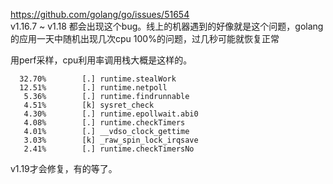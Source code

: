 https://github.com/golang/go/issues/51654    
v1.16.7 ~ v1.18 都会出现这个bug。线上的机器遇到的好像就是这个问题，golang的应用一天中随机出现几次cpu 100%的问题，过几秒可能就恢复正常

用perf采样，cpu利用率调用栈大概是这样的。
```text
  32.70%        [.] runtime.stealWork
  12.51%        [.] runtime.netpoll
   5.36%        [.] runtime.findrunnable
   4.51%        [k] sysret_check
   4.30%        [.] runtime.epollwait.abi0
   4.08%        [.] runtime.checkTimers
   4.01%        [.] __vdso_clock_gettime
   3.03%        [k] _raw_spin_lock_irqsave
   2.41%        [.] runtime.checkTimersNo
```

v1.19才会修复，有的等了。
